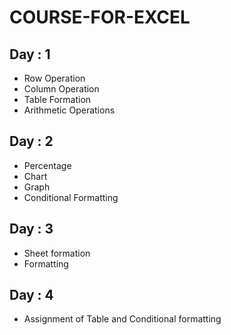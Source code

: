 # COURSE-FOR-EXCEL
## Day : 1
- Row Operation
- Column Operation
- Table Formation
- Arithmetic Operations
## Day : 2
- Percentage
- Chart
- Graph
- Conditional Formatting
## Day : 3
- Sheet formation
- Formatting
## Day : 4
- Assignment of Table and Conditional formatting
